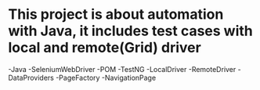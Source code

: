 # This project is about automation with Java, it includes test cases with local and remote(Grid) driver
-Java
-SeleniumWebDriver
-POM
-TestNG
-LocalDriver
-RemoteDriver
-DataProviders
-PageFactory
-NavigationPage

